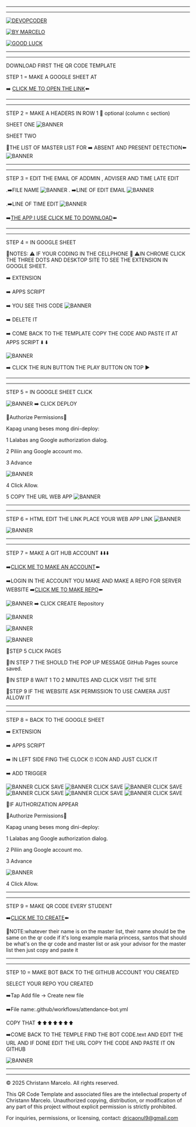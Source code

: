  - - - - - - 
 - - - - -
 
[![DEVOPCODER](https://img.shields.io/badge/STEP_BY_STEP-CYBERPUNK-F72585?style=for-the-badge&logo=github)](https://shields.io)

[![BY MARCELO](https://img.shields.io/badge/BY-MARCELO-4895EF?style=for-the-badge)](https://github.com)

[![GOOD LUCK](https://img.shields.io/badge/GOOD_LUCK-GREEN-06D6A0?style=for-the-badge)](https://shields.io)

- - - - - - 
- - - - -
DOWNLOAD FIRST THE QR CODE TEMPLATE

STEP 1 = MAKE A GOOGLE SHEET AT 

➡️ [CLICK ME TO OPEN THE LINK](https://docs.google.com/spreadsheets/u/0/)⬅️
 
 - - - - - - 
 - - - - -
 
 STEP 2 = MAKE A HEADERS IN ROW 1 📌 optional (column c section)
 
 SHEET ONE
![BANNER](https://imgur.com/U6JL4VZ.jpg)
 
 SHEET TWO 
 
 📌THE LIST OF MASTER LIST FOR ➡️ ABSENT AND PRESENT DETECTION⬅️ 
![BANNER](https://imgur.com/jqJaCYX.jpg)
 
 - - - - - - 
 - - - - -
 
STEP 3 =  EDIT THE EMAIL OF ADDMIN , ADVISER AND TIME LATE EDIT



.➡️FILE NAME
![BANNER](https://imgur.com/gV7fNk1.jpg)
.
➡️LINE OF EDIT EMAIL
![BANNER](https://imgur.com/CYnqVzW.jpg)
 
 .➡️LINE OF TIME EDIT
![BANNER](https://imgur.com/fVPLhtq.jpg)

 ➡️[THE APP I USE CLICK ME TO DOWNLOAD](https://play.google.com/store/apps/details?id=io.spck)⬅️
 
 - - - - - - 
 - - - - -
 
 STEP 4 = IN GOOGLE SHEET
 
 📌NOTES: ⚠️ IF YOUR CODING IN THE CELLPHONE 📱 ⚠️IN CHROME CLICK THE THREE DOTS AND DESKTOP SITE TO SEE THE EXTENSION IN GOOGLE SHEET.

➡️ EXTENSION 

➡️ APPS SCRIPT 

➡️ YOU SEE THIS CODE ![BANNER](https://imgur.com/fSNrzYq.jpg) 

➡️ DELETE IT 

➡️ COME BACK TO THE TEMPLATE COPY THE CODE AND PASTE IT AT APPS SCRIPT ⬇️ ⬇️ 

![BANNER](https://imgur.com/gV7fNk1.jpg)

➡️ CLICK THE RUN BUTTON THE PLAY BUTTON ON TOP ▶️

 - - - - - -
 - - - - -

STEP 5 = IN GOOGLE SHEET CLICK 

![BANNER](https://imgur.com/wcjbyEU.jpg)
➡️ CLICK DEPLOY 


 📌Authorize Permissions📱
 
Kapag unang beses mong dini-deploy:

1 Lalabas ang Google authorization dialog.

2 Piliin ang Google account mo.

3 Advance

![BANNER](https://imgur.com/XhgEWwR.jpg)

4 Click Allow.

5 COPY THE URL WEB APP
![BANNER](https://imgur.com/rUktyF1.jpg)

 - - - - - -
 - - - - -

STEP 6 = HTML EDIT THE LINK PLACE YOUR WEB APP LINK 
![BANNER](https://imgur.com/pdZs9g5.jpg)

![BANNER](https://imgur.com/3mSRCYO.jpg)

 - - - - - - 
 - - - - -

STEP 7 = MAKE A GIT HUB ACCOUNT ⬇️⬇️⬇️

➡️[CLICK ME TO MAKE AN ACCOUNT](https://github.com)⬅️

➡️LOGIN IN THE ACCOUNT YOU MAKE AND MAKE A REPO FOR SERVER WEBSITE 
➡️[CLICK ME TO MAKE REPO](https://github.new)⬅️

![BANNER](https://imgur.com/kYqn4je.jpg) 
➡️ CLICK CREATE Repository

![BANNER](https://imgur.com/PDjxj6u.jpg)

![BANNER](https://imgur.com/AfO5xdJ.jpg)

![BANNER](https://imgur.com/dj4iAsP.jpg)

📌STEP 5 CLICK PAGES 

📌IN STEP 7 THE SHOULD THE POP UP MESSAGE GitHub Pages source saved.

📌IN STEP 8 WAIT 1 TO 2 MINUTES 
AND CLICK VISIT THE SITE 

📌STEP 9 IF THE WEBSITE ASK PERMISSION TO USE CAMERA JUST ALLOW IT

- - - - - -
- - - - -

STEP 8 = BACK TO THE GOOGLE SHEET 

➡️ EXTENSION 

➡️ APPS SCRIPT 

➡️ IN LEFT SIDE FING THE CLOCK ⏰ ICON AND JUST CLICK IT 

➡️ ADD TRIGGER 

![BANNER](https://imgur.com/LrZmj69.jpg)
CLICK SAVE
![BANNER](https://imgur.com/KlwmcIU.jpg)
CLICK SAVE
![BANNER](https://imgur.com/SCWbEfw.jpg)
CLICK SAVE
![BANNER](https://imgur.com/43fWGeC.jpg)
CLICK SAVE
![BANNER](https://imgur.com/NBuyvA7.jpg)
CLICK SAVE
![BANNER](https://imgur.com/Hh6qSUE.jpeg)
CLICK SAVE

📌IF AUTHORIZATION APPEAR 

 📌Authorize Permissions📱
 
Kapag unang beses mong dini-deploy:

1 Lalabas ang Google authorization dialog.

2 Piliin ang Google account mo.

3 Advance

![BANNER](https://imgur.com/XhgEWwR.jpg)

4 Click Allow.

 - - - - - 
 - - - - - -

STEP 9 = MAKE QR CODE EVERY STUDENT 

➡️[CLICK ME TO CREATE](https://devopcoder.github.io/QR-GENERATOR-PBHNS/)⬅️

📌NOTE:whatever their name is on the master list, their name should be the same on the qr code if it's long example maria princess, santos that should be what's on the qr code and master list or ask your advisor for the master list then just copy and paste it

 - - - - - -
 - - - - - -
 
 STEP 10 = MAKE BOT BACK TO THE GITHUB ACCOUNT YOU CREATED 
 
SELECT YOUR REPO YOU CREATED 

➡️Tap Add file → Create new file

➡️File name:.github/workflows/attendance-bot.yml


COPY THAT ⬆️⬆️⬆️⬆️⬆️⬆️⬆️

➡️COME BACK TO THE TEMPLE FIND THE BOT CODE.text AND EDIT THE URL AND IF DONE EDIT THE URL COPY THE CODE AND PASTE IT ON GITHUB 

![BANNER](https://imgur.com/hZe49zb.jpg)

 - - - - - -
 - - - - - -

© 2025 Christann Marcelo. All rights reserved.

This QR Code Template and associated files are the intellectual property of Christann Marcelo.
Unauthorized copying, distribution, or modification of any part of this project without explicit permission is strictly prohibited.

For inquiries, permissions, or licensing, contact: dricaonul9@gmail.com
